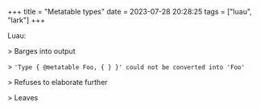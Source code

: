 +++
title = "Metatable types"
date = 2023-07-28 20:28:25
tags = ["luau", "lark"]
+++

Luau:

\> Barges into output

\> `'Type { @metatable Foo, { } }' could not be converted into 'Foo'`

\> Refuses to elaborate further

\> Leaves

